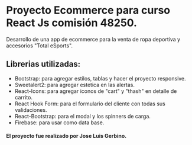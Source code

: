 # Proyecto Ecommerce para curso React Js comisión 48250.

Desarrollo de una app de ecommerce para la venta de ropa deportiva y accesorios "Total eSports".

## Librerias utilizadas:
* Bootstrap: para agregar estilos, tablas y hacer el proyecto responsive.
* Sweetalert2: para agregar estetica en las alertas.
* React-Icons: para agregar iconos de "cart" y "thash" en detalle de carrito.
* React Hook Form: para el formulario del cliente con todas sus validaciones.
* React-Bootstrap: para el modal y los spinners de carga.
* Firebase: para usar como data base.

#### El proyecto fue realizado por Jose Luis Gerbino.